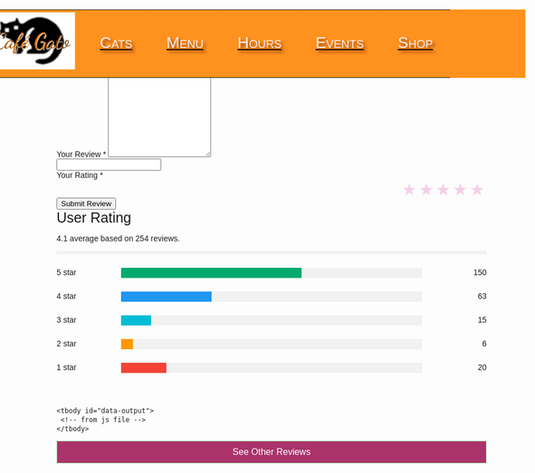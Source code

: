 <!--
  _layouts/default.html
  customization to original Midnight theme
  found through GitHub Pages Themes
 -->
 <meta name="viewport" content="width=device-width, initial-scale=1.0">
<html lang="en-US">
  <head>
    <meta charset="utf-8">
    <meta http-equiv="X-UA-Compatible" content="IE=edge">
    <!-- Begin Jekyll SEO tag v2.8.0 -->
<title>Café Gato | Opening February 2023</title>
<meta name="generator" content="Jekyll v3.9.2" />
<meta property="og:title" content="Café Gato" />
<meta property="og:locale" content="en_US" />
<meta name="description" content="Opening February 2023" />
<meta property="og:description" content="Opening February 2023" />
<link rel="canonical" href="http://0.0.0.0:4001/menu.html" />
<meta property="og:url" content="http://0.0.0.0:4001/menu.html" />
<meta property="og:site_name" content="Café Gato" />
<meta property="og:type" content="website" />
<meta name="twitter:card" content="summary" />
<meta property="twitter:title" content="Café Gato" />
<script type="application/ld+json">
{"@context":"https://schema.org","@type":"WebPage","description":"Opening February 2023","headline":"Café Gato","url":"http://0.0.0.0:4001/menu.html"}</script>
<!-- End Jekyll SEO tag -->
    <link rel="stylesheet" href="/assets/css/style.css?v=d264d69bbf7c2f03d9740b370367f0c799fbe57e">
    <script src="https://code.jquery.com/jquery-1.12.4.min.js" integrity="sha256-ZosEbRLbNQzLpnKIkEdrPv7lOy9C27hHQ+Xp8a4MxAQ=" crossorigin="anonymous"></script>
    <script src="/assets/js/respond.js"></script>
    <!--[if lt IE 9]>
      <script src="//html5shiv.googlecode.com/svn/trunk/html5.js"></script>
    <![endif]-->
    <!--[if lt IE 8]>
    <link rel="stylesheet" href="/assets/css/ie.css">
    <![endif]-->
    <meta name="viewport" content="width=device-width, initial-scale=1, user-scalable=no">
    <!-- start custom head snippets, customize with your own _includes/head-custom.html file -->
<!-- Setup theme-color -->
<!-- start theme color meta headers -->
<meta name="theme-color" content="#353535">
<meta name="msapplication-navbutton-color" content="#353535">
<meta name="apple-mobile-web-app-status-bar-style" content="black-translucent">
<!-- end theme color meta headers -->
<!-- Setup Google Analytics -->
<!-- You can set your favicon here -->
<!-- link rel="shortcut icon" type="image/x-icon" href="/favicon.ico" -->
<!-- end custom head snippets -->
  </head>
  <style>
    
  <link rel="stylesheet" href="https://cdn.korzh.com/metroui/v4.5.1/css/metro-all.min.css">
    .bodydefault {
      font-family: 'OpenSansRegular', Geneva, Verdana, sans-serif;
      color: black;
      background: white;
      width: 100%;
    }
   </style>
  <body class="bodydefault">
    <div class="wrapper">
      <section>
        <!-- nighthawk coding society has altered arrangement and inserted navigation that is updated in independent file -->
        <div id="title">
          <meta name="viewport" content="width=device-width, initial-scale=1">
<style>
    .navbar {
        transform: translateX(-13.7%);
        overflow: visible;
        background-color: #FF921E;
        position: fixed;
        top: 0;
        width: 100%;
        font-family: Impact, Haettenschweiler, 'Arial Narrow Bold', sans-serif;
        font-size: 200%;
        z-index: 999;
    }
    .headlink {
        float: left;
        display: block;
        color: rgb(249, 238, 238);
        text-decoration-color: rgb(0, 0, 0);
        text-align: center;
        padding: 14px 16px;
        font-family:Verdana, Geneva, Tahoma, sans-serif;
        font-size: 100%;
        text-shadow: 4px 4px 5px rgb(148, 66, 16);
        font-variant: small-caps;
    }
    .headlink:hover {
        text-decoration-color: #67401B;
    }
    .starbutton{
    background: url('http://imgur.com/I0EwG.png') transparent;
    height: 18px;
    width: 15px;
    border: none;
    }
    {
    margin: 0;
    padding: 0;
}
.rate:not(:checked) > input {
    position:absolute;
    top:-9999px;
}
.rate:not(:checked) > label {
    float:right;
    width:1em;
    overflow:hidden;
    white-space:nowrap;
    cursor:pointer;
    font-size:30px;
    color:rgb(244, 206, 234);
}
.rate:not(:checked) > label:before {
    content: '★ ';
}
.rate > input:checked ~ label {
    color: #F840E3;
}
.popup{
      width: 400px; 
      background: #fff;
      border-radius: 6px;
      position: absolute;
      top: 0;
      left: 50%;
      transform: translate(-50%, -4%) scale(1);
      visibility: hidden;
      transition: transform 0.4s, top 0.4s;
    }
.open-popup{
      visibility: visible;
      top: 50%
      transform: translate(-50%, -50%) scale(1);
    }
.popup img{
      width: 100px;
      margin-top: -50px;
      border-radius: 50%
    }
</style>

<div id="respond">
  <h2>Leave a Review!</h2>
  <form action="post_comment.php" method="post" id="commentform">
    <label for="comment_author" class="required">Your name *</label>
    <input type="text" name="comment_author" id="comment_author" value="" tabindex="1" required="required"><br>
    <label for="email" class="required">Your email *</label>
    <input type="email" name="email" id="email" value="" tabindex="2" required="required"><br>
    <label for="comment" class="required">Your Review *</label>
    <textarea name="comment" id="comment" rows="10" tabindex="4"  required="required"></textarea><br>
    <input type="hidden" name="comment_post_ID" value="1" id="comment_post_ID" />
    <input type="hidden" name="comment_post_ID" value="<?php echo($comment_post_ID); ?>" id="comment_post_ID" />
    <input data-role="rating" data-value="5" data-star-color="#aa00ff" data-starred-color='dc4fad'>
    <br>
    <label class="required">Your Rating *</label>
                  <div class="rate">
                    <input type="radio" id="star5" name="rate" value="5" />
                    <label for="star5" title="text"></label>
                    <input type="radio" id="star4" name="rate" value="4" />
                    <label for="star4" title="text"></label>
                    <input type="radio" id="star3" name="rate" value="3" />
                    <label for="star3" title="text"></label>
                    <input type="radio" id="star2" name="rate" value="2" />
                    <label for="star2" title="text"></label>
                    <input type="radio" id="star1" name="rate" value="1" />
                    <label for="star1" title="text"></label>
                  </div>
    <br>
    <br>
    <input name="submit" type="submit" value="Submit Review" class="btn" onclick = "openPopup()" />
  </form>
</div>
<head>
<meta name="viewport" content="width=device-width, initial-scale=1">
<!-- Font Awesome Icon Library -->
<link rel="stylesheet" href="https://cdnjs.cloudflare.com/ajax/libs/font-awesome/4.7.0/css/font-awesome.min.css">
<style>
* {
  box-sizing: border-box;
}
body {
  font-family: Arial;
  margin: 0 auto; /* Center website */
  max-width: 800px; /* Max width */
  padding: 20px;
}
.heading {
  font-size: 25px;
  margin-right: 25px;
}
.fa {
  font-size: 25px;
}
.checked {
  color: orange;
}
/* Three column layout */
.side {
  float: left;
  width: 15%;
  margin-top:10px;
}
.middle {
  margin-top:10px;
  float: left;
  width: 70%;
}
/* Place text to the right */
.right {
  text-align: right;
}
/* Clear floats after the columns */
.row:after {
  content: "";
  display: table;
  clear: both;
}
/* The bar container */
.bar-container {
  width: 100%;
  background-color: #F1F1F1;
  text-align: center;
  color: white;
}
/* Individual bars */
.bar-5 {width: 60%; height: 18px; background-color: #04AA6D;}
.bar-4 {width: 30%; height: 18px; background-color: #2196F3;}
.bar-3 {width: 10%; height: 18px; background-color: #00BCD4;}
.bar-2 {width: 4%; height: 18px; background-color: #FF9800;}
.bar-1 {width: 15%; height: 18px; background-color: #F44336;}
/* Responsive layout - make the columns stack on top of each other instead of next to each other */
@media (max-width: 400px) {
  .side, .middle {
    width: 100%;
  }
  .right {
    display: none;
  }
}
</style>
</head>
<body>
<span class="heading">User Rating</span>
<span class="fa fa-star checked"></span>
<span class="fa fa-star checked"></span>
<span class="fa fa-star checked"></span>
<span class="fa fa-star checked"></span>
<span class="fa fa-star"></span>
<p>4.1 average based on 254 reviews.</p>
<hr style="border:3px solid #F1F1F1">
<div class="row">
  <div class="side">
    <div>5 star</div>
  </div>
  <div class="middle">
    <div class="bar-container">
      <div class="bar-5"></div>
    </div>
  </div>
  <div class="side right">
    <div>150</div> <br>
  </div>
  <div class="side">
    <div>4 star</div>
  </div>
  <div class="middle">
    <div class="bar-container">
      <div class="bar-4"></div>
    </div>
  </div>
  <div class="side right">
    <div>63</div> <br>
  </div>
  <div class="side">
    <div>3 star</div>
  </div>
  <div class="middle">
    <div class="bar-container">
      <div class="bar-3"></div>
    </div>
  </div>
  <div class="side right">
    <div>15</div> <br>
  </div>
  <div class="side">
    <div>2 star</div>
  </div>
  <div class="middle">
    <div class="bar-container">
      <div class="bar-2"></div>
    </div>
  </div>
  <div class="side right">
    <div>6</div> <br>
  </div>
  <div class="side">
    <div>1 star</div>
  </div>
  <div class="middle">
    <div class="bar-container">
      <div class="bar-1"></div>
    </div>
  </div>
  <div class="side right">
    <div>20</div> <br>
  </div>
</div>
</body>
<p class="navbar">
    <table class="navbar">
        <tr>
            <td><a href="."><img src="/images/Studio_Project.png" width="150px"></a></td><!--ABOUT US IN HERE-->
            <td><a href="cats" class="headlink">Cats</a></td>
            <td><a href="menu" class="headlink">Menu</a></td>
            <td><a href="hours" class="headlink">Hours</a></td>
            <td><a href="events" class="headlink">Events</a></td>
            <td><a href="shop" class="headlink">Shop</a></td>
        </tr>
    </table>
</p>
          <br>
        </div>
        <!-- this is Jekyll magic, each md file in site will be inserted here -->
        

<body>
  <div class="container">
    <div class="popup" id="popup">
      <img src="/images/tick1.png">
      <h2>Thank you!</h2>
      <p>Your review has been successfully recorded.</p>
      <button type="button" onclick = "closePopup()">OK</button>
    </div>
  </div>
<script>
let popup = document.getElementById("popup");
function openPopup(){
    popup.classList.add("open-popup");
}
function closePopup(){
    popup.classList.remove("open-popup");
}
</script>
</body>

    <tbody id="data-output">
     <!-- from js file -->
    </tbody>
  
  <script>
    const api_url = 'http://127.0.0.1:8086/api/users/'
    async function getData() {
        const response = await fetch(api_url);
        const data = await response.json();
        console.log(data)
    getData()
    }
  </script>


<head>
<style>
#panel, .flip {
  font-size: 16px;
  padding: 10px;
  text-align: center;
  background-color: #AA336A;
  color: white;
  border: solid 1px #A6D8A8;
  margin: auto;
}
#panel {
  display: none;
}
</style>
</head>
<body>
<p class="flip" onclick="myFunction()">See Other Reviews</p>
<div id="panel">
  <table>
    <thead>
      <tr>
        <th>Name</th>
        <th>Review</th>
        <th>Rate</th>
      </tr>
    </thead>
      <tr>
        <td>Mr. Yeung</td>
        <td>Amazing food and amazing website</td>
        <td>5/5</td>
      </tr>
      <tr>
        <td>John Doe</td>
        <td>I'm allergic to cats</td>
        <td>2/5</td>
      </tr>
      <tr>
        <td>Jennifer Lopez</td>
        <td>LOVE LOVE LOVE</td>
        <td>4/5</td>
      </tr>
    
<script>
function myFunction() {
  document.getElementById("panel").style.display = "block";
}
</script>





